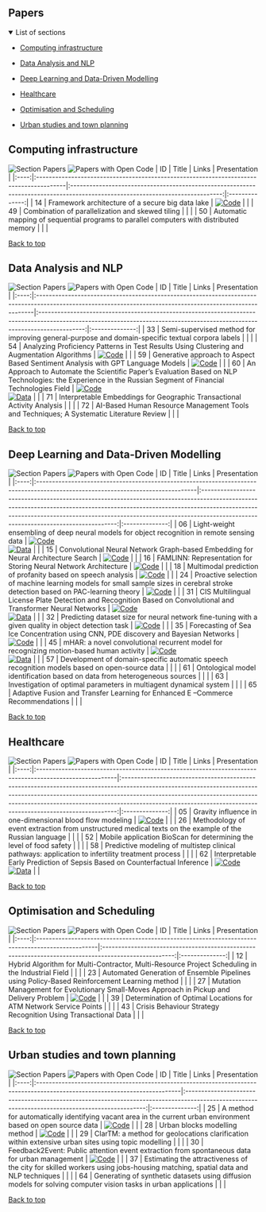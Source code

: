 
## Papers

<details open>
<summary>List of sections<a id="sections"></a></summary>

- [Computing infrastructure](#computing-infrastructure)

- [Data Analysis and NLP](#data-analysis-and-nlp)

- [Deep Learning and Data-Driven Modelling](#deep-learning-and-data-driven-modelling)

- [Healthcare](#healthcare)

- [Optimisation and Scheduling](#optimisation-and-scheduling)

- [Urban studies and town planning](#urban-studies-and-town-planning)

</details>

## Computing infrastructure

![Section Papers](https://img.shields.io/badge/Section%20Papers-3-42BA16) ![Papers with Open Code](https://img.shields.io/badge/Papers%20with%20Open%20Code-1-1D7FBF)
|  ID  | Title                                                                                  |                                                             Links                                                             |  Presentation  |
|:----:|:---------------------------------------------------------------------------------------|:-----------------------------------------------------------------------------------------------------------------------------:|:--------------:|
|  14  | Framework architecture of a secure big data lake                                       | [![Code](https://img.shields.io/badge/Code-159957.svg)](https://github.com/IcyAltair/Pet-projects/tree/main/SDLAF_dashboards) |                |
|  49  | Combination of parallelization and skewed tiling                                       |                                                                                                                               |                |
|  50  | Automatic mapping of sequential programs to parallel computers with distributed memory |                                                                                                                               |                |

[Back to top](#papers)

## Data Analysis and NLP

![Section Papers](https://img.shields.io/badge/Section%20Papers-6-42BA16) ![Papers with Open Code](https://img.shields.io/badge/Papers%20with%20Open%20Code-3-1D7FBF)
|  ID  | Title                                                                                                                                                      |                                                                                   Links                                                                                    |  Presentation  |
|:----:|:-----------------------------------------------------------------------------------------------------------------------------------------------------------|:--------------------------------------------------------------------------------------------------------------------------------------------------------------------------:|:--------------:|
|  33  | Semi-supervised method for improving general-purpose and domain-specific textual corpora labels                                                            |                                                                                                                                                                            |                |
|  54  | Analyzing Proficiency Patterns in Test Results Using Clustering and Augmentation Algorithms                                                                |                              [![Code](https://img.shields.io/badge/Code-159957.svg)](https://github.com/kdeviatiarova/PROCEDIA-YSC-APPTRUCAA)                              |                |
|  59  | Generative approach to Aspect Based Sentiment Analysis with GPT Language Models                                                                            |                                        [![Code](https://img.shields.io/badge/Code-159957.svg)](https://github.com/stas1f1/gpt-aste)                                        |                |
|  60  | An Approach to Automate the Scientific Paper’s Evaluation Based on NLP Technologies: the Experience in the Russian Segment of Financial Technologies Field | [![Code](https://img.shields.io/badge/Code-159957.svg)](https://shorturl.at/fzEG7)<br />[![Data](https://img.shields.io/badge/Data-20BEFF.svg)](https://shorturl.at/lovxA) |                |
|  71  | Interpretable Embeddings for Geographic Transactional Activity Analysis                                                                                    |                                                                                                                                                                            |                |
|  72  | AI-Based Human Resource Management Tools and Techniques; A Systematic Literature Review                                                                    |                                                                                                                                                                            |                |

[Back to top](#papers)

## Deep Learning and Data-Driven Modelling

![Section Papers](https://img.shields.io/badge/Section%20Papers-13-42BA16) ![Papers with Open Code](https://img.shields.io/badge/Papers%20with%20Open%20Code-9-1D7FBF)
|  ID  | Title                                                                                                                           |                                                                                                                                             Links                                                                                                                                             |  Presentation  |
|:----:|:--------------------------------------------------------------------------------------------------------------------------------|:---------------------------------------------------------------------------------------------------------------------------------------------------------------------------------------------------------------------------------------------------------------------------------------------:|:--------------:|
|  06  | Light-weight ensembling of deep neural models for object recognition in remote sensing data                                     |                               [![Code](https://img.shields.io/badge/Code-159957.svg)](https://github.com/ITMO-NSS-team/LightObjRecEnsembler)<br />[![Data](https://img.shields.io/badge/Data-20BEFF.svg)](https://github.com/chaozhong2010/VHR-10_dataset_coco)                               |                |
|  15  | Convolutional Neural Network Graph-based Embedding for Neural Architecture Search                                               |                                                                                           [![Code](https://img.shields.io/badge/Code-159957.svg)](https://github.com/Turukmokto/GraphEmbedding-dev)                                                                                           |                |
|  16  | FAMLINN: Representation for Storing Neural Network Architecture                                                                 |                                                                                                [![Code](https://img.shields.io/badge/Code-159957.svg)](https://github.com/IvanMaslov/famlinn)                                                                                                 |                |
|  18  | Multimodal prediction of profanity based on speech analysis                                                                     |                                                                                          [![Code](https://img.shields.io/badge/Code-159957.svg)](https://github.com/expertspec/profanity-predictor)                                                                                           |                |
|  24  | Proactive selection of machine learning models for small sample sizes in cerebral stroke detection based on PAC-learning theory |                                                                                     [![Code](https://img.shields.io/badge/Code-159957.svg)](https://github.com/Anna-Pinewood/Ischemic_Stroke_Prediction)                                                                                      |                |
|  31  | CIS Multilingual License Plate Detection and Recognition Based on Convolutional and Transformer Neural Networks                 |                                                        [![Code](https://img.shields.io/badge/Code-159957.svg)](https://github.)<br />[![Data](https://img.shields.io/badge/Data-20BEFF.svg)](https://github.com/ria-com/nomeroff-net)                                                         |                |
|  32  | Predicting dataset size for neural network fine-tuning with a given quality in object detection task                            |                                                                                       [![Code](https://img.shields.io/badge/Code-159957.svg)](https://github.com/phoenix-1202/Predicting-dataset-size)                                                                                        |                |
|  35  | Forecasting of Sea Ice Concentration using CNN, PDE discovery and Bayesian Networks                                             |                                                                                 [![Code](https://img.shields.io/badge/Code-159957.svg)](https://github.com/ITMO-NSS-team/ice-concentration-prediction-paper)                                                                                  |                |
|  45  | mHAR: a novel convolutional recurrent model for recognizing motion-based human activity                                         | [![Code](https://img.shields.io/badge/Code-159957.svg)](https://github.com/prabhatkumar13/mHAR-a-novel-convolutional-recurrent-model-for-recognizing-motion-based-human-activity)<br />[![Data](https://img.shields.io/badge/Data-20BEFF.svg)](https://www.cis.fordham.edu/wisdm/dataset.php) |                |
|  57  | Development of domain-specific automatic speech recognition models based on open-source data                                    |                                                                                                                                                                                                                                                                                               |                |
|  61  | Ontological model identification based on data from heterogeneous sources                                                       |                                                                                                                                                                                                                                                                                               |                |
|  63  | Investigation of optimal parameters in multiagent dynamical system                                                              |                                                                                                                                                                                                                                                                                               |                |
|  65  | Adaptive Fusion and Transfer Learning for Enhanced E –Commerce Recommendations                                                  |                                                                                                                                                                                                                                                                                               |                |

[Back to top](#papers)

## Healthcare

![Section Papers](https://img.shields.io/badge/Section%20Papers-5-42BA16) ![Papers with Open Code](https://img.shields.io/badge/Papers%20with%20Open%20Code-2-1D7FBF)
|  ID  | Title                                                                                                  |                                                                                                                                                         Links                                                                                                                                                          |  Presentation  |
|:----:|:-------------------------------------------------------------------------------------------------------|:----------------------------------------------------------------------------------------------------------------------------------------------------------------------------------------------------------------------------------------------------------------------------------------------------------------------:|:--------------:|
|  05  | Gravity influence in one-dimensional blood flow modeling                                               |                                                                                                   [![Code](https://img.shields.io/badge/Code-159957.svg)](https://github.com/ITMO-MMRM-lab/Complex_bloodflow_model)                                                                                                    |                |
|  26  | Methodology of event extraction from unstructured medical texts on the example of the Russian language |                                                                                                                                                                                                                                                                                                                        |                |
|  52  | Mobile application BioScan for determining the level of food safety                                    |                                                                                                                                                                                                                                                                                                                        |                |
|  58  | Predictive modeling of multistep clinical pathways: application to infertility treatment process       |                                                                                                                                                                                                                                                                                                                        |                |
|  62  | Interpretable Early Prediction of Sepsis Based on Counterfactual Inference                             | [![Code](https://img.shields.io/badge/Code-159957.svg)](https://colab.research.google.com/drive/18cpFuWNliXGtONulvjGD60YF30CiOARl?usp=sharing)<br />[![Data](https://img.shields.io/badge/Data-20BEFF.svg)](https://huggingface.co/datasets/Erick-UM/Sepsis_counterfacual_inference/blob/main/nomiss_tar_train_df.csv) |                |

[Back to top](#papers)

## Optimisation and Scheduling

![Section Papers](https://img.shields.io/badge/Section%20Papers-5-42BA16) ![Papers with Open Code](https://img.shields.io/badge/Papers%20with%20Open%20Code-1-1D7FBF)
|  ID  | Title                                                                                            |                                                Links                                                 |  Presentation  |
|:----:|:-------------------------------------------------------------------------------------------------|:----------------------------------------------------------------------------------------------------:|:--------------:|
|  12  | Hybrid Algorithm for Multi-Contractor, Multi-Resource Project Scheduling in the Industrial Field |                                                                                                      |                |
|  23  | Automated Generation of Ensemble Pipelines using Policy-Based Reinforcement Learning method      |                                                                                                      |                |
|  27  | Mutation Management for Evolutionary Small-Moves Approach in Pickup and Delivery Problem         | [![Code](https://img.shields.io/badge/Code-159957.svg)](https://github.com/xeniabaturina/pdp_python) |                |
|  39  | Determination of Optimal Locations for ATM Network Service Points                                |                                                                                                      |                |
|  43  | Crisis Behaviour Strategy Recognition Using Transactional Data                                   |                                                                                                      |                |

[Back to top](#papers)

## Urban studies and town planning

![Section Papers](https://img.shields.io/badge/Section%20Papers-6-42BA16) ![Papers with Open Code](https://img.shields.io/badge/Papers%20with%20Open%20Code-3-1D7FBF)
|  ID  | Title                                                                                                                      |                                                                      Links                                                                      |  Presentation  |
|:----:|:---------------------------------------------------------------------------------------------------------------------------|:-----------------------------------------------------------------------------------------------------------------------------------------------:|:--------------:|
|  25  | A method for automatically identifying vacant area in the current urban environment based on open source data              |                          [![Code](https://img.shields.io/badge/Code-159957.svg)](https://github.com/Mvin8/vacant_land)                          |                |
|  28  | Urban blocks modelling method                                                                                              | [![Code](https://img.shields.io/badge/Code-159957.svg)](https://github.com/iduprojects/masterplanning/tree/main/masterplan_tools/method/blocks) |                |
|  29  | ClarTM: a method for geolocations clarification within extensive urban sites using topic modelling                         |                                                                                                                                                 |                |
|  30  | Feedback2Event: Public attention event extraction from spontaneous data for urban management                               |     [![Code](https://img.shields.io/badge/Code-159957.svg)](https://github.com/Text-Analytics/SOIKA/tree/ysc_conference_code/ysc_examples)      |                |
|  37  | Estimating the attractiveness of the city for skilled workers using jobs-housing matching, spatial data and NLP techniques |                                                                                                                                                 |                |
|  64  | Generating of synthetic datasets using diffusion models for solving computer vision tasks in urban applications            |                                                                                                                                                 |                |

[Back to top](#papers)

